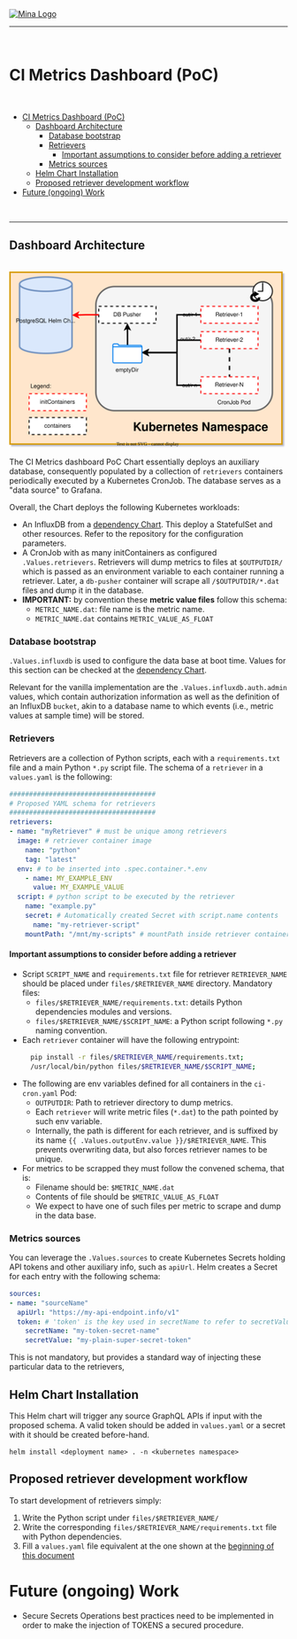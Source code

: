 <a href="https://minaprotocol.com">
	<img width="200" src="https://github.com/MinaProtocol/docs/blob/main/public/static/img/svg/mina-wordmark-redviolet.svg?raw=true&sanitize=true" alt="Mina Logo" />
</a>
<hr/>

<br />

# CI Metrics Dashboard (PoC)

<br />

- [CI Metrics Dashboard (PoC)](#ci-metrics-dashboard-poc)
  - [Dashboard Architecture](#dashboard-architecture)
    - [Database bootstrap](#database-bootstrap)
    - [Retrievers](#retrievers)
      - [Important assumptions to consider before adding a retriever](#important-assumptions-to-consider-before-adding-a-retriever)
    - [Metrics sources](#metrics-sources)
  - [Helm Chart Installation](#helm-chart-installation)
  - [Proposed retriever development workflow](#proposed-retriever-development-workflow)
- [Future (ongoing) Work](#future-ongoing-work)

<br />

---

## Dashboard Architecture

<br />

<img width="500" src="_img/ci-metrics-cronjob-architecture.svg" alt="light bulb">

The CI Metrics dashboard PoC Chart essentially deploys an auxiliary database, consequently populated by a collection of `retrievers` containers periodically executed by a Kubernetes CronJob. The database serves as a "data source" to Grafana.

Overall, the Chart deploys the following Kubernetes workloads:
- An InfluxDB from a [dependency Chart](https://github.com/bitnami/charts/tree/main/bitnami/influxdb). This deploy a StatefulSet and other resources. Refer to the repository for the configuration parameters.
- A CronJob with as many initContainers as configured `.Values.retrievers`. Retrievers will dump metrics to files at `$OUTPUTDIR/` which is passed as an environment variable to each container running a retriever. Later, a `db-pusher` container will scrape all `/$OUTPUTDIR/*.dat` files and dump it in the database.
- **IMPORTANT:** by convention these **metric value files** follow this schema:
  - `METRIC_NAME.dat`: file name is the metric name.
  - `METRIC_NAME.dat` contains `METRIC_VALUE_AS_FLOAT`

### Database bootstrap
`.Values.influxdb` is used to configure the data base at boot time. Values for this section can be checked at the [dependency Chart](https://github.com/bitnami/charts/tree/main/bitnami/influxdb).

Relevant for the vanilla implementation are the `.Values.influxdb.auth.admin` values, which contain authorization information as well as the definition of an InfluxDB `bucket`, akin to a database name to which events (i.e., metric values at sample time) will be stored.

### Retrievers
Retrievers are a collection of Python scripts, each with a `requirements.txt` file and a main Python `*.py` script file. The schema of a `retriever` in a `values.yaml` is the following:

```yaml
#####################################
# Proposed YAML schema for retrievers
#####################################
retrievers:
- name: "myRetriever" # must be unique among retrievers
  image: # retriever container image
    name: "python"
    tag: "latest"
  env: # to be inserted into .spec.container.*.env
    - name: MY_EXAMPLE_ENV
      value: MY_EXAMPLE_VALUE
  script: # python script to be executed by the retriever
    name: "example.py"
    secret: # Automatically created Secret with script.name contents
      name: "my-retriever-script"
    mountPath: "/mnt/my-scripts" # mountPath inside retriever container
```

#### Important assumptions to consider before adding a retriever
- Script `SCRIPT_NAME` and `requirements.txt` file for retriever `RETRIEVER_NAME` should be placed under `files/$RETRIEVER_NAME` directory. Mandatory files:
  - `files/$RETRIEVER_NAME/requirements.txt`: details Python dependencies modules and versions.
  - `files/$RETRIEVER_NAME/$SCRIPT_NAME`: a Python script following `*.py` naming convention.
- Each `retriever` container will have the following entrypoint:
  ```bash
    pip install -r files/$RETRIEVER_NAME/requirements.txt;
    /usr/local/bin/python files/$RETRIEVER_NAME/$SCRIPT_NAME;
  ```
- The following are env variables defined for all containers in the `ci-cron.yaml` Pod:
  - `OUTPUTDIR`: Path to retriever directory to dump metrics.
  - Each `retriever` will write metric files (`*.dat`) to the path pointed by such env variable.
  - Internally, the path is different for each retriever, and is suffixed by its name `{{ .Values.outputEnv.value }}/$RETRIEVER_NAME`. This prevents overwriting data, but also forces retriever names to be unique.
- For metrics to be scrapped they must follow the convened schema, that is:
  - Filename should be: `$METRIC_NAME.dat`
  - Contents of file should be `$METRIC_VALUE_AS_FLOAT`
  - We expect to have one of such files per metric to scrape and dump in the data base.

### Metrics sources
You can leverage the `.Values.sources` to create Kubernetes Secrets holding API tokens and other auxiliary info, such as `apiUrl`. Helm creates a Secret for each entry with the following schema:
  ```yaml
  sources:
  - name: "sourceName"
    apiUrl: "https://my-api-endpoint.info/v1"
    token: # 'token' is the key used in secretName to refer to secretValue
      secretName: "my-token-secret-name"
      secretValue: "my-plain-super-secret-token"
  ```
This is not mandatory, but provides a standard way of injecting these particular data to the retrievers,


## Helm Chart Installation
This Helm chart will trigger any source GraphQL APIs if input with the proposed schema. A valid token should be added in `values.yaml` or a secret with it should be created before-hand.

```console
helm install <deployment name> . -n <kubernetes namespace>
```

## Proposed retriever development workflow
To start development of retrievers simply:

1. Write the Python script under `files/$RETRIEVER_NAME/`
2. Write the corresponding `files/$RETRIEVER_NAME/requirements.txt` file with Python dependencies.
3. Fill a `values.yaml` file equivalent at the one shown at the [beginning of this document](#dashboard-architecture)

# Future (ongoing) Work
- Secure Secrets Operations best practices need to be implemented in order to make the injection of TOKENS a secured procedure.